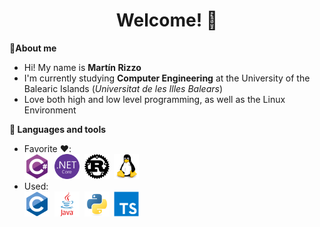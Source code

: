 <h1 align="center"> Welcome! 👋 </h1> 

**🤔About me**
- Hi! My name is **Martín Rizzo**
- I'm currently studying **Computer Engineering** at
the University of the Balearic Islands (_Universitat de les Illes Balears_)
- Love both high and low level programming, as well as the Linux Environment

**🧰 Languages and tools**
- Favorite ❤️: 
  <div>
    <img src="https://github.com/devicons/devicon/blob/master/icons/csharp/csharp-original.svg" width=40 height=40>&nbsp;
    <img src="https://github.com/devicons/devicon/blob/master/icons/dotnetcore/dotnetcore-original.svg" width=40 height=40>&nbsp;
    <img src="https://github.com/devicons/devicon/blob/master/icons/rust/rust-plain.svg" width=40 height=40>&nbsp;
    <img src="https://github.com/devicons/devicon/blob/master/icons/linux/linux-original.svg" width=40 height=40>&nbsp;
  </div>
- Used:
  <div>
    <img src="https://github.com/devicons/devicon/blob/master/icons/c/c-original.svg" width=40 height=40>&nbsp;
    <img src="https://github.com/devicons/devicon/blob/master/icons/java/java-original-wordmark.svg" width=40 height=40>&nbsp;
    <img src="https://github.com/devicons/devicon/blob/master/icons/python/python-original.svg" width=40 height=40>&nbsp;
    <img src="https://github.com/devicons/devicon/blob/master/icons/typescript/typescript-original.svg" width=40 height=40>&nbsp;
  </div>
